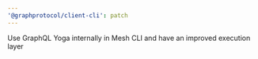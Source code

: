 ```yaml
---
'@graphprotocol/client-cli': patch
---
```


Use GraphQL Yoga internally in Mesh CLI and have an improved execution layer
